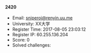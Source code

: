 #### 2420  

* Email: sniperoj@renyin.uu.me  
* University: XX大学  
* Register Time: 2017-08-05 23:03:12  
* Register IP: 60.255.136.204  
* Score: 0  
* Solved challenges: 
